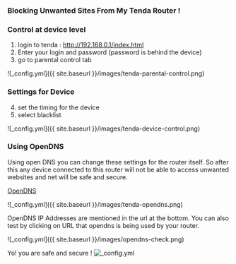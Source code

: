 ### Blocking Unwanted Sites From My Tenda Router !

### Control at device level 
1. login to tenda : http://192.168.0.1/index.html
2. Enter your login and password (password is behind the device)
3. go to parental control tab 

![_config.yml]({{ site.baseurl }}/images/tenda-parental-control.png)

### Settings for Device 
4. set the timing for the device 
5. select blacklist 

![_config.yml]({{ site.baseurl }}/images/tenda-device-control.png)

### Using OpenDNS
Using open DNS you can change these settings for the router itself. 
So after this any device connected to this router will not be able to access
unwanted websites and net will be safe and secure. 

[OpenDNS](https://welcome.opendns.com/) 

![_config.yml]({{ site.baseurl }}/images/tenda-opendns.png)

OpenDNS IP Addresses are mentioned in the url at the bottom. You can also test 
by clicking on URL that opendns is being used by your router. 

![_config.yml]({{ site.baseurl }}/images/opendns-check.png)

Yo! you are safe and secure ! 
![_config.yml](https://static.dribbble.com/users/1195555/screenshots/10828994/media/72545969c35cb460fbb553f46c170a7d.gif)
 

